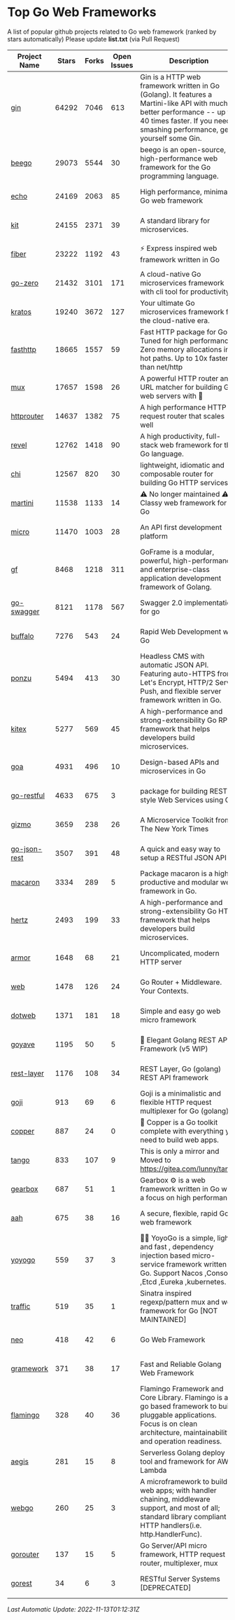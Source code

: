 # Top Go Web Frameworks
A list of popular github projects related to Go web framework (ranked by stars automatically)
Please update **list.txt** (via Pull Request)

| Project Name | Stars | Forks | Open Issues | Description | Last Commit |
| ------------ | ----- | ----- | ----------- | ----------- | ----------- |
| [gin](https://github.com/gin-gonic/gin) | 64292 | 7046 | 613 | Gin is a HTTP web framework written in Go (Golang). It features a Martini-like API with much better performance -- up to 40 times faster. If you need smashing performance, get yourself some Gin. | 2022-11-09 06:50:46 |
| [beego](https://github.com/beego/beego) | 29073 | 5544 | 30 | beego is an open-source, high-performance web framework for the Go programming language. | 2022-11-10 10:22:37 |
| [echo](https://github.com/labstack/echo) | 24169 | 2063 | 85 | High performance, minimalist Go web framework | 2022-11-12 21:56:47 |
| [kit](https://github.com/go-kit/kit) | 24155 | 2371 | 39 | A standard library for microservices. | 2022-08-26 00:50:32 |
| [fiber](https://github.com/gofiber/fiber) | 23222 | 1192 | 43 | ⚡️ Express inspired web framework written in Go | 2022-11-12 07:27:57 |
| [go-zero](https://github.com/zeromicro/go-zero) | 21432 | 3101 | 171 | A cloud-native Go microservices framework with cli tool for productivity. | 2022-11-12 10:04:39 |
| [kratos](https://github.com/go-kratos/kratos) | 19240 | 3672 | 127 | Your ultimate Go microservices framework for the cloud-native era. | 2022-11-10 15:00:34 |
| [fasthttp](https://github.com/valyala/fasthttp) | 18665 | 1557 | 59 | Fast HTTP package for Go. Tuned for high performance. Zero memory allocations in hot paths. Up to 10x faster than net/http | 2022-11-03 20:25:19 |
| [mux](https://github.com/gorilla/mux) | 17657 | 1598 | 26 | A powerful HTTP router and URL matcher for building Go web servers with 🦍 | 2022-08-17 20:49:02 |
| [httprouter](https://github.com/julienschmidt/httprouter) | 14637 | 1382 | 75 | A high performance HTTP request router that scales well | 2022-06-03 15:51:59 |
| [revel](https://github.com/revel/revel) | 12762 | 1418 | 90 | A high productivity, full-stack web framework for the Go language. | 2022-04-12 20:53:30 |
| [chi](https://github.com/go-chi/chi) | 12567 | 820 | 30 | lightweight, idiomatic and composable router for building Go HTTP services | 2022-10-27 12:03:39 |
| [martini](https://github.com/go-martini/martini) | 11538 | 1133 | 14 | ⚠️ No longer maintained ⚠️  Classy web framework for Go | 2017-01-21 21:58:54 |
| [micro](https://github.com/micro/micro) | 11470 | 1003 | 28 | An API first development platform | 2022-11-06 20:34:47 |
| [gf](https://github.com/gogf/gf) | 8468 | 1218 | 311 | GoFrame is a modular, powerful, high-performance and enterprise-class application development framework of Golang.  | 2022-11-12 02:49:48 |
| [go-swagger](https://github.com/go-swagger/go-swagger) | 8121 | 1178 | 567 | Swagger 2.0 implementation for go | 2022-11-05 22:08:10 |
| [buffalo](https://github.com/gobuffalo/buffalo) | 7276 | 543 | 24 | Rapid Web Development w/ Go | 2022-10-27 13:03:20 |
| [ponzu](https://github.com/ponzu-cms/ponzu) | 5494 | 413 | 30 | Headless CMS with automatic JSON API. Featuring auto-HTTPS from Let's Encrypt, HTTP/2 Server Push, and flexible server framework written in Go. | 2020-01-02 00:14:32 |
| [kitex](https://github.com/cloudwego/kitex) | 5277 | 569 | 45 | A high-performance and strong-extensibility Go RPC framework that helps developers build microservices. | 2022-11-11 03:27:23 |
| [goa](https://github.com/goadesign/goa) | 4931 | 496 | 10 | Design-based APIs and microservices in Go | 2022-11-11 20:55:43 |
| [go-restful](https://github.com/emicklei/go-restful) | 4633 | 675 | 3 | package for building REST-style Web Services using Go | 2022-11-11 06:11:29 |
| [gizmo](https://github.com/nytimes/gizmo) | 3659 | 238 | 26 | A Microservice Toolkit from The New York Times | 2021-04-30 15:27:05 |
| [go-json-rest](https://github.com/ant0ine/go-json-rest) | 3507 | 391 | 48 | A quick and easy way to setup a RESTful JSON API | 2017-09-13 04:12:08 |
| [macaron](https://github.com/go-macaron/macaron) | 3334 | 289 | 5 | Package macaron is a high productive and modular web framework in Go. | 2022-06-06 01:40:09 |
| [hertz](https://github.com/cloudwego/hertz) | 2493 | 199 | 33 | A high-performance and strong-extensibility Go HTTP framework that helps developers build microservices. | 2022-11-12 03:29:19 |
| [armor](https://github.com/labstack/armor) | 1648 | 68 | 21 | Uncomplicated, modern HTTP server | 2019-08-03 18:10:09 |
| [web](https://github.com/gocraft/web) | 1478 | 126 | 24 | Go Router + Middleware. Your Contexts. | 2019-02-07 15:06:52 |
| [dotweb](https://github.com/devfeel/dotweb) | 1371 | 181 | 18 | Simple and easy go web micro framework | 2022-08-11 09:03:59 |
| [goyave](https://github.com/go-goyave/goyave) | 1195 | 50 | 5 | 🍐 Elegant Golang REST API Framework (v5 WIP) | 2022-11-04 14:48:46 |
| [rest-layer](https://github.com/rs/rest-layer) | 1176 | 108 | 34 | REST Layer, Go (golang) REST API framework | 2021-09-30 23:58:01 |
| [goji](https://github.com/goji/goji) | 913 | 69 | 6 | Goji is a minimalistic and flexible HTTP request multiplexer for Go (golang) | 2019-01-26 23:58:29 |
| [copper](https://github.com/gocopper/copper) | 887 | 24 | 0 | 🚀‏‏‎    ‎‏‏‎‏‏‎‎‎‎‎‎Copper is a Go toolkit complete with everything you need to build web apps. | 2022-07-28 13:15:08 |
| [tango](https://github.com/lunny/tango) | 833 | 107 | 9 | This is only a mirror and Moved to https://gitea.com/lunny/tango | 2019-05-17 03:31:10 |
| [gearbox](https://github.com/gogearbox/gearbox) | 687 | 51 | 1 | Gearbox :gear: is a web framework written in Go with a focus on high performance | 2022-09-21 00:20:37 |
| [aah](https://github.com/go-aah/aah) | 675 | 38 | 16 | A secure, flexible, rapid Go web framework | 2020-09-02 02:31:20 |
| [yoyogo](https://github.com/yoyofx/yoyogo) | 559 | 37 | 3 | 🦄🌈 YoyoGo is a simple, light and fast , dependency injection based micro-service framework written in Go. Support Nacos ,Consoul ,Etcd ,Eureka ,kubernetes. | 2022-09-23 09:31:30 |
| [traffic](https://github.com/gravityblast/traffic) | 519 | 35 | 1 | Sinatra inspired regexp/pattern mux and web framework for Go [NOT MAINTAINED] | 2015-11-26 21:31:07 |
| [neo](https://github.com/ivpusic/neo) | 418 | 42 | 6 | Go Web Framework | 2017-08-14 23:54:31 |
| [gramework](https://github.com/gramework/gramework) | 371 | 38 | 17 | Fast and Reliable Golang Web Framework | 2022-10-02 18:08:25 |
| [flamingo](https://github.com/i-love-flamingo/flamingo) | 328 | 40 | 36 | Flamingo Framework and Core Library. Flamingo is a go based framework to build pluggable applications. Focus is on clean architecture, maintainability and operation readiness. | 2022-11-03 14:43:37 |
| [aegis](https://github.com/tmaiaroto/aegis) | 281 | 15 | 8 | Serverless Golang deploy tool and framework for AWS Lambda | 2019-07-28 17:59:41 |
| [webgo](https://github.com/bnkamalesh/webgo) | 260 | 25 | 3 | A microframework to build web apps; with handler chaining, middleware support, and most of all; standard library compliant HTTP handlers(i.e. http.HandlerFunc). | 2022-06-19 08:53:25 |
| [gorouter](https://github.com/vardius/gorouter) | 137 | 15 | 5 | Go Server/API micro framework, HTTP request router, multiplexer, mux | 2022-10-28 23:16:55 |
| [gorest](https://github.com/tideland/gorest) | 34 | 6 | 3 | RESTful Server Systems [DEPRECATED] | 2017-11-10 13:00:37 |

*Last Automatic Update: 2022-11-13T01:12:31Z*